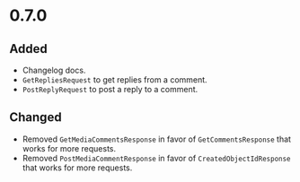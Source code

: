 # 0.7.0

## Added

-   Changelog docs.
-   `GetRepliesRequest` to get replies from a comment.
-   `PostReplyRequest` to post a reply to a comment.

## Changed

-   Removed `GetMediaCommentsResponse` in favor of `GetCommentsResponse` that works for more requests.
-   Removed `PostMediaCommentResponse` in favor of `CreatedObjectIdResponse` that works for more requests.

